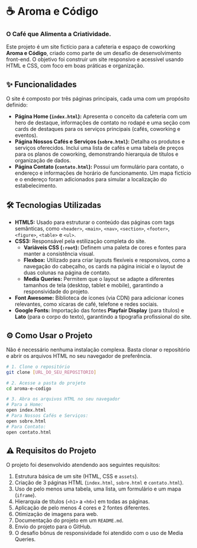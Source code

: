 
# ☕ Aroma e Código

### O Café que Alimenta a Criatividade.

Este projeto é um site fictício para a cafeteria e espaço de coworking **Aroma e Código**, criado como parte de um desafio de desenvolvimento front-end. O objetivo foi construir um site responsivo e acessível usando HTML e CSS, com foco em boas práticas e organização.

## ✨ Funcionalidades

O site é composto por três páginas principais, cada uma com um propósito definido:

  * **Página Home (`index.html`):** Apresenta o conceito da cafeteria com um hero de destaque, informações de contato no rodapé e uma seção com cards de destaques para os serviços principais (cafés, coworking e eventos).
  * **Página Nossos Cafés e Serviços (`sobre.html`):** Detalha os produtos e serviços oferecidos. Inclui uma lista de cafés e uma tabela de preços para os planos de coworking, demonstrando hierarquia de títulos e organização de dados.
  * **Página Contato (`contato.html`):** Possui um formulário para contato, o endereço e informações de horário de funcionamento. Um mapa fictício e o endereço foram adicionados para simular a localização do estabelecimento.

## 🛠️ Tecnologias Utilizadas

  * **HTML5:** Usado para estruturar o conteúdo das páginas com tags semânticas, como `<header>`, `<main>`, `<nav>`, `<section>`, `<footer>`, `<figure>`, `<table>` e `<ul>`.
  * **CSS3:** Responsável pela estilização completa do site.
      * **Variáveis CSS (`:root`):** Definem uma paleta de cores e fontes para manter a consistência visual.
      * **Flexbox:** Utilizado para criar layouts flexíveis e responsivos, como a navegação do cabeçalho, os cards na página inicial e o layout de duas colunas na página de contato.
      * **Media Queries:** Permitem que o layout se adapte a diferentes tamanhos de tela (desktop, tablet e mobile), garantindo a responsividade do projeto.
  * **Font Awesome:** Biblioteca de ícones (via CDN) para adicionar ícones relevantes, como xícaras de café, telefone e redes sociais.
  * **Google Fonts:** Importação das fontes **Playfair Display** (para títulos) e **Lato** (para o corpo do texto), garantindo a tipografia profissional do site.

## ⚙️ Como Usar o Projeto

Não é necessário nenhuma instalação complexa. Basta clonar o repositório e abrir os arquivos HTML no seu navegador de preferência.

```bash
# 1. Clone o repositório
git clone [URL_DO_SEU_REPOSITORIO]

# 2. Acesse a pasta do projeto
cd aroma-e-codigo

# 3. Abra os arquivos HTML no seu navegador
# Para a Home:
open index.html
# Para Nossos Cafés e Serviços:
open sobre.html
# Para Contato:
open contato.html
```

## ⚠️ Requisitos do Projeto

O projeto foi desenvolvido atendendo aos seguintes requisitos:

1.  Estrutura básica de um site (HTML, CSS e `assets`).
2.  Criação de 3 páginas HTML (`index.html`, `sobre.html` e `contato.html`).
3.  Uso de pelo menos uma tabela, uma lista, um formulário e um mapa (`iframe`).
4.  Hierarquia de títulos (`<h1>` a `<h6>`) em todas as páginas.
5.  Aplicação de pelo menos 4 cores e 2 fontes diferentes.
6.  Otimização de imagens para web.
7.  Documentação do projeto em um `README.md`.
8.  Envio do projeto para o GitHub.
9.  O desafio bônus de responsividade foi atendido com o uso de Media Queries.
